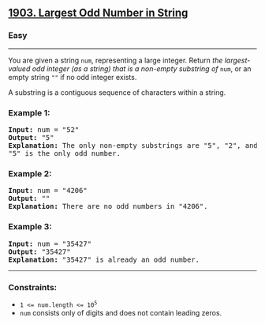 <h2><a href="https://leetcode.com/problems/largest-odd-number-in-string/">1903. Largest Odd Number in String</a></h2>
<h3>Easy</h3>
<hr>
<p>You are given a string <code>num</code>, representing a large integer. Return <em>the largest-valued odd integer (as a string) that is a non-empty substring of</em> <code>num</code>, or an empty string <code>""</code> if no odd integer exists.</p>
<p>A substring is a contiguous sequence of characters within a string.</p>

<h3>Example 1:</h3>
<pre>
<b>Input:</b> num = "52"
<b>Output:</b> "5"
<b>Explanation:</b> The only non-empty substrings are "5", "2", and "52". 
"5" is the only odd number.
</pre>

<h3>Example 2:</h3>
<pre>
<b>Input:</b> num = "4206"
<b>Output:</b> ""
<b>Explanation:</b> There are no odd numbers in "4206".
</pre>

<h3>Example 3:</h3>
<pre>
<b>Input:</b> num = "35427"
<b>Output:</b> "35427"
<b>Explanation:</b> "35427" is already an odd number.
</pre>

<hr>
<h3>Constraints:</h3>
<ul>
  <li><code>1 &lt;= num.length &lt;= 10<sup>5</sup></code></li>
  <li><code>num</code> consists only of digits and does not contain leading zeros.</li>
</ul>
